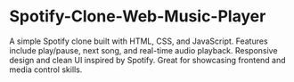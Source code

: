 # Spotify-Clone-Web-Music-Player
A simple Spotify clone built with HTML, CSS, and JavaScript. Features include play/pause, next song, and real-time audio playback. Responsive design and clean UI inspired by Spotify. Great for showcasing frontend and media control skills.

